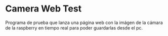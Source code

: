 # Camera Web Test

Programa de prueba que lanza una página web con la imágen de la cámara de la raspberry en tiempo real para poder guardarlas desde el pc.

